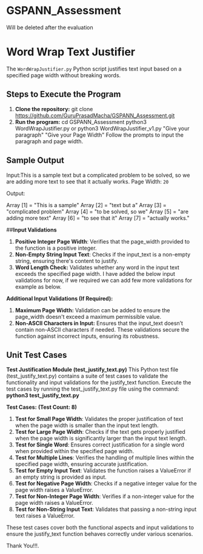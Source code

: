 # GSPANN_Assessment
Will be deleted after the evaluation

# Word Wrap Text Justifier
The `WordWrapJustifier.py` Python script justifies text input based on a specified page width without breaking words.

## Steps to Execute the Program
1. **Clone the repository:**
 git clone https://github.com/GuruPrasadMacha/GSPANN_Assessment.git
3. **Run the program:**
 cd GSPANN_Assessment
 python3 WordWrapJustifier.py or 
 python3 WordWrapJustifier_v1.py "Give your paragraph" "Give your Page Width"
 Follow the prompts to input the paragraph and page width.

## Sample Output
Input:This is a sample text but a complicated problem to be solved, so we are adding more text to see that it actually works.
Page Width: `20`

Output:

Array [1] = "This   is  a  sample"
Array [2] = "text      but      a"
Array [3] = "complicated  problem"
Array [4] = "to  be solved, so we"
Array [5] = "are adding more text"
Array [6] = "to   see   that   it"
Array [7] = "actually      works."

##**Input Validations**
1. **Positive Integer Page Width**: Verifies that the page_width provided to the function is a positive integer.
2. **Non-Empty String Input Text**: Checks if the input_text is a non-empty string, ensuring there's content to justify.
3. **Word Length Check:** Validates whether any word in the input text exceeds the specified page width.
I have added the below input validations for now, if we required we can add few more validations for example as below.

**Additional Input Validations (If Required):**
1. **Maximum Page Width:** Validation can be added to ensure the page_width doesn't exceed a maximum permissible value.
2. **Non-ASCII Characters in Input:** Ensures that the input_text doesn’t contain non-ASCII characters if needed.
These validations secure the function against incorrect inputs, ensuring its robustness. 

## Unit Test Cases
**Test Justification Module (test_justify_text.py)**
This Python test file (test_justify_text.py) contains a suite of test cases to validate the functionality and input validations for the justify_text function.
Execute the test cases by running the test_justify_text.py file using the command: **python3 test_justify_text.py**

**Test Cases:** **(Test Count: 8)**
1. **Test for Small Page Width**: Validates the proper justification of text when the page width is smaller than the input text length.
2. **Test for Large Page Width**: Checks if the text gets properly justified when the page width is significantly larger than the input text length.
3. **Test for Single Word**: Ensures correct justification for a single word when provided within the specified page width.
4. **Test for Multiple Lines**: Verifies the handling of multiple lines within the specified page width, ensuring accurate justification.
5. **Test for Empty Input Text**: Validates the function raises a ValueError if an empty string is provided as input.
6. **Test for Negative Page Width**: Checks if a negative integer value for the page width raises a ValueError.
7. **Test for Non-Integer Page Width**: Verifies if a non-integer value for the page width raises a ValueError.
8. **Test for Non-String Input Text**: Validates that passing a non-string input text raises a ValueError.

These test cases cover both the functional aspects and input validations to ensure the justify_text function behaves correctly under various scenarios.

Thank You!!!.
